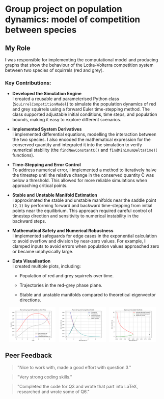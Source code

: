 Group project on population dynamics: model of competition between species
==========================================================================

My Role
-------

I was responsible for implementing the computational model and producing graphs that show the behaviour of the Lotka-Volterra competition system between two species of squirrels (red and grey).

### Key Contributions:

- **Developed the Simulation Engine**<br>
I created a reusable and parameterised Python class (`SquirrelCompetitionModel`) to simulate the population dynamics of red and grey squirrels using a forward Euler time-stepping method. The class supported adjustable initial conditions, time steps, and population bounds, making it easy to explore different scenarios.

- **Implemented System Derivatives**<br>
I implemented differential equations, modelling the interaction between the two species. I also encoded the mathematical expression for the conserved quantity and integrated it into the simulation to verify numerical stability (the `findNewConstantC()` and `findMinimumDeltaTime()` functions).

- **Time-Stepping and Error Control**<br>
To address numerical error, I implemented a method to iteratively halve the timestep until the relative change in the conserved quantity C was below a threshold. This allowed for more reliable simulations when approaching critical points.

- **Stable and Unstable Manifold Estimation**<br>
I approximated the stable and unstable manifolds near the saddle point `(2,1)` by performing forward and backward time-stepping from initial points near the equilibrium. This approach required careful control of timestep direction and sensitivity to numerical instability in the backward steps.

- **Mathematical Safety and Numerical Robustness**<br>
I implemented safeguards for edge cases in the exponential calculation to avoid overflow and division by near-zero values. For example, I clamped inputs to avoid errors when population values approached zero or became unphysically large.

- **Data Visualisation**<br>
I created multiple plots, including:
    - Population of red and grey squirrels over time.

    - Trajectories in the red-grey phase plane.

    - Stable and unstable manifolds compared to theoretical eigenvector directions.

<p align="center">
    <img src="./figures/Red_and_Grey_Squirrel_Populations_Over_Time.png" width="30%">
    &nbsp;
    <img src="./figures/Plane_of_Squirrel_Competition_Model.png" width="30%">
    &nbsp;
    <img src="./figures/Stable_and_Unstable_Manifolds.png" width="30%">
</p>

Peer Feedback
-------------

> "Nice to work with, made a good effort with question 3."

> "Very strong coding skills."

> "Completed the code for Q3 and wrote that part into LaTeX, researched and wrote some of Q6."